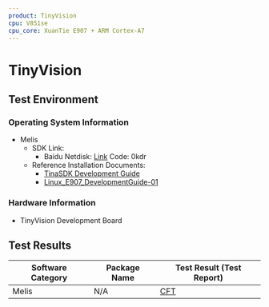 ```yaml
---
product: TinyVision
cpu: V851se
cpu_core: XuanTie E907 + ARM Cortex-A7
---
```


# TinyVision

## Test Environment

### Operating System Information

- Melis
    - SDK Link:
        - Baidu Netdisk: [Link](https://pan.baidu.com/s/1oIqGjCCtvUe0_k_kgXkusw?pwd=0kdr) Code: 0kdr
    - Reference Installation Documents:
        - [TinaSDK Development Guide](https://dongshanpi.100ask.net/docs/TinyVision/part3/TinaSDK_DevelopmentGuide)
        - [Linux_E907_DevelopmentGuide-01](https://tina.100ask.net/SdkModule/Linux_E907_DevelopmentGuide-01/)

### Hardware Information

- TinyVision Development Board

## Test Results

| Software Category | Package Name | Test Result (Test Report) |
|-------------------|--------------|---------------------------|
| Melis             | N/A          | [CFT][Melis]              |

[Melis]: ./Melis/README.md
